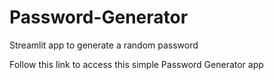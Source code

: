 # Password-Generator
Streamlit app to generate a random password

Follow this link to access this simple Password Generator app
